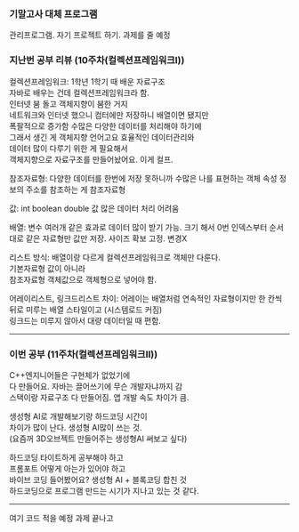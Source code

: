 
### 기말고사 대체 프로그램 

관리프로그램. 자기 프로젝트 하기. 과제를 줄 예정  
  
### 지난번 공부 리뷰 (10주차(컬렉션프레임워크I)) 

컬렉션프레임워크: 1학년 1학기 때 배운 자료구조  
자바로 배우는 건데 컬렉션프레임워크라 함.  
인터넷 붐 돌고 객체지향이 붐한 거지  
네트워크와 인터넷 했으니 컴터에만 저장하니 배열이면 됐지만  
폭팔적으로 증가함 수많은 다양한 데이터를 처리해야 하기에  
그래서 생긴 게 객체지향 언어고요 효율적인 데이터관리와  
데이터 많이 다루기 위한 게 필요해서  
객체지향으로 자료구조를 만들어놨어요. 이게 컬프.  

참조자료형: 다양한 데이터를 한번에 저장 못하니까 수많은 나를 표현하는 객체 속성 정보의 주소를 참조하는 게 참조자료형  
  
값: int boolean double 값 많은 데이터 처리 어려움  
  
배열: 변수 여러개 같은 효과로 데이터 많이 받기 가능. 크기 해서 0번 인덱스부터 순서대로 같은 자료형만 값만 저장. 사이즈 확보 고정. 변경X  
  
리스트 방식: 배열이랑 다르게 컬렉션프레임워크로 객체만 다룬다.  
기본자료형 값이 아니라  
참조자료형 객체값으로 객체형으로 넣어야 함.  
  
어레이리스트, 링크드리스트 차이: 어레이는 배열처럼 연속적인 자료형이지만 한 칸씩 뒤로 미루는 배열 스타일이고 (시스템로드 커짐)  
링크드는 미루지 않아서 대량 데이터일 때 편함.  
  
*** 
  
### 이번 공부 (11주차(컬렉션프레임워크II)) 

C++엔지니어들은 구현체가 없었기에  
다 만들어요. 자바는 끌어쓰기에 무슨 개발자냐까지 감  
스택이랑 자료구조 다 만들어짐. 앱 개발 속도 차이가 큼.  
  
생성형 AI로 개발해보기랑 하드코딩 시간이  
차이가 많이 난다. 생성형 AI많이 쓰는 것.  
(요즘꺼 3D오브젝트 만들어주는 생성형AI 써보고 싶다)  
  
하드코딩 타이트하게 공부해야 하고  
프롬포트 어떻게 아는가 있어야 하고  
바이브 코딩 들어봤어요? 생성형 AI + 블록코딩 합친 것  
하드코딩으로 프로그램 만드는 시기가 지나고 있는 것 같다.  
  
*** 
  
여기 코드 적을 예정 과제 끝나고 
